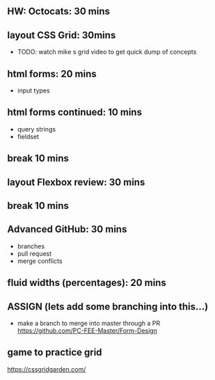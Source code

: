 ## HW: Octocats: 30 mins

## layout CSS Grid: 30mins
- TODO: watch mike s grid video to get quick dump of concepts

## html forms: 20 mins
- input types

## html forms continued: 10 mins
- query strings
- fieldset

## break 10 mins

## layout Flexbox review: 30 mins

## break 10 mins

## Advanced GitHub: 30 mins
- branches
- pull request
- merge conflicts

## fluid widths (percentages): 20 mins

## ASSIGN (lets add some branching into this...)
- make a branch to merge into master through a PR
https://github.com/PC-FEE-Master/Form-Design

## game to practice grid
https://cssgridgarden.com/